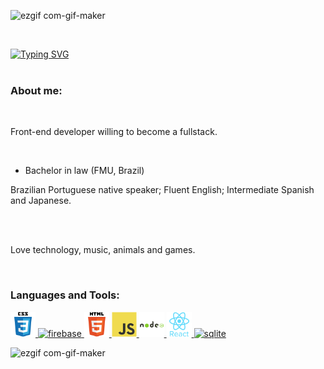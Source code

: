 ![ezgif com-gif-maker](https://user-images.githubusercontent.com/108272161/205146959-d0387bef-75d9-4927-8805-7017b06dc5f2.gif)

<br/>

[![Typing SVG](https://readme-typing-svg.demolab.com?font=Fira+Code&size=45&pause=100&color=0D2D3B&center=true&vCenter=true&width=1000&height=150&lines=Welcome+to+my+github%2C;I'm+Henrique+Kishida)](https://git.io/typing-svg)
<br/>
<br/>

<h3 align="left">About me:</h3>

<br/>

<p>
  Front-end developer willing to become a fullstack.
</p>

<br/>
  
<ul>
  <li>Bachelor in law (FMU, Brazil)
</ul>

<p>
  Brazilian Portuguese native speaker; Fluent English; Intermediate Spanish and Japanese.  
</p>

<br/>
<br/>
<p> 
  Love technology, music, animals and games.
</p>

<br/>

<h3 align="left">Languages and Tools:</h3>
<p align="left"> 
  <a href="https://www.w3schools.com/css/" target="_blank" rel="noreferrer"> 
    <img src="https://raw.githubusercontent.com/devicons/devicon/master/icons/css3/css3-original-wordmark.svg" alt="css3" width="40" height="40"/>
  </a> 
  <a href="https://firebase.google.com/" target="_blank" rel="noreferrer">
    <img src="https://www.vectorlogo.zone/logos/firebase/firebase-icon.svg" alt="firebase" width="40" height="40"/>
  </a>
  <a href="https://www.w3.org/html/" target="_blank" rel="noreferrer">
    <img src="https://raw.githubusercontent.com/devicons/devicon/master/icons/html5/html5-original-wordmark.svg" alt="html5" width="40" height="40"/> 
  </a> 
  <a href="https://developer.mozilla.org/en-US/docs/Web/JavaScript" target="_blank" rel="noreferrer">
    <img src="https://raw.githubusercontent.com/devicons/devicon/master/icons/javascript/javascript-original.svg" alt="javascript" width="40" height="40"/>
  </a> 
  <a href="https://nodejs.org" target="_blank" rel="noreferrer">
    <img src="https://raw.githubusercontent.com/devicons/devicon/master/icons/nodejs/nodejs-original-wordmark.svg" alt="nodejs" width="40" height="40"/>
  </a>
  <a href="https://reactjs.org/" target="_blank" rel="noreferrer">
    <img src="https://raw.githubusercontent.com/devicons/devicon/master/icons/react/react-original-wordmark.svg" alt="react" width="40" height="40"/>
  </a>
  <a href="https://www.sqlite.org/" target="_blank" rel="noreferrer">
    <img src="https://www.vectorlogo.zone/logos/sqlite/sqlite-icon.svg" alt="sqlite" width="40" height="40"/>
  </a> 
</p>

![ezgif com-gif-maker](https://user-images.githubusercontent.com/108272161/205147429-4f3ebc9a-4d95-49fe-a109-a6b6f2b3cc16.gif)
